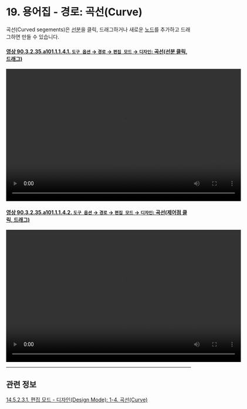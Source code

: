 # 19. 용어집 - 경로: 곡선(Curve)
곡선(Curved segements)은 [선분](./19-glossaryx-path_segment.md)을 클릭, 드래그하거나 새로운 [노드](./19-glossaryx-path_node.md)를 추가하고 드래그하면 만들 수 있습니다.

<a id="90-03-02-35-a101-01-01-04-01"></a>

#### [영상 90.3.2.35.a101.1.1.4.1. `도구 옵션` → `경로` → `편집 모드` → `디자인`: 곡선(선분 클릭, 드래그)](./90-03-02-35-paths.md#90-03-02-35-a101-01-01-04-01)
<video controls="controls" width="640" height="360" src="https://github.com/wonder13662/gimp/assets/15767104/969a182d-6553-4d03-a6ed-d352364ad1ff"></video>

<a id="90-03-02-35-a101-01-01-04-02"></a>

#### [영상 90.3.2.35.a101.1.1.4.2. `도구 옵션` → `경로` → `편집 모드` → `디자인`: 곡선(제어점 클릭, 드래그)](./90-03-02-35-paths.md#90-03-02-35-a101-01-01-04-02)
<video controls="controls" width="640" height="360" src="https://github.com/wonder13662/gimp/assets/15767104/04e8ade7-ce9f-448f-94d7-ef5e6c1f4876"></video>

***

## 관련 정보

[14.5.2.3.1. 편집 모드 - 디자인(Design Mode): 1-4. 곡선(Curve)](./14-05-02-03-01-design_mode.md#14-05-02-03-01-s1-04)